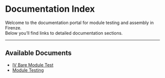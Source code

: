 # Documentation Index

Welcome to the documentation portal for module testing and assembly in Firenze.  
Below you’ll find links to detailed documentation sections.

---

## Available Documents

- [IV Bare Module Test](iv_bare_module_testing/IT_3D_IV_BM_procedure.md)
- [Module Testing](module_testing/codi.md)
